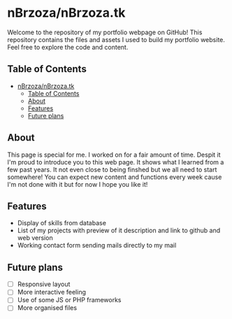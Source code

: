 # nBrzoza/nBrzoza.tk

Welcome to the repository of my portfolio webpage on GitHub! This repository contains the files and assets I used to build my portfolio website. Feel free to explore the code and content.

## Table of Contents
- [nBrzoza/nBrzoza.tk](#nbrzozanbrzozatk)
  - [Table of Contents](#table-of-contents)
  - [About](#about)
  - [Features](#features)
  - [Future plans](#future-plans)

## About
This page is special for me. I worked on for a fair amount of time. Despit it I'm proud to introduce you to this web page. It shows what I learned from a few past years. It not even close to being finshed but we all need to start somewhere! You can expect new content and functions every week cause I'm not done with it but for now I hope you like it! 

## Features
- Display of skills from database
- List of my projects with preview of it description and link to github and web version
- Working contact form sending mails directly to my mail


## Future plans
 - [ ] Responsive layout
 - [ ] More interactive feeling
 - [ ] Use of some JS or PHP frameworks
 - [ ] More organised files
